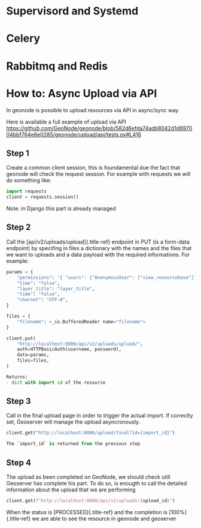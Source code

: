 # Supervisord and Systemd

# Celery

# Rabbitmq and Redis

# How to: Async Upload via API

In geonode is possible to upload resources via API in async/sync way.

Here is available a full example of upload via API
<https://github.com/GeoNode/geonode/blob/582d6efda74adb8042d1d897004bbf764e6e0285/geonode/upload/api/tests.py#L416>

## Step 1

Create a common client session, this is foundamental due the fact that geonode will check the request session.
For example with requests we will do something like:

``` python
import requests
client = requests.session()
```

Note: in Django this part is already managed

## Step 2

Call the [api/v2/uploads/upload]{.title-ref} endpoint in PUT (is a form-data endpoint) by specifing in files a dictionary with the names and the files that we want to uploads and a data payload with the required informations.
For example:

``` python
params = {
    "permissions": '{ "users": {"AnonymousUser": ["view_resourcebase"]} , "groups":{}}',  # layer permissions
    "time": "false",
    "layer_title": "layer_title",
    "time": "false",
    "charset": "UTF-8",
}

files = {
    "filename": <_io.BufferedReader name="filename">
}

client.put(
    "http://localhost:8000/api/v2/uploads/upload/",
    auth=HTTPBasicAuth(username, password),
    data=params,
    files=files,
)

Returns:
- dict with import id of the resource
```

## Step 3

Call in the final upload page in order to trigger the actual import.
If correclty set, Geoserver will manage the upload asyncronously.

``` python
client.get("http://localhost:8000/upload/final?id={import_id}")

The `import_id` is returned from the previous step
```

## Step 4

The upload as been completed on GeoNode, we should check utill Geoserver has complete his part.
To do so, is enougth to call the detailed information about the upload that we are performing

``` python
client.get(f"http://localhost:8000/api/v2/uploads/{upload_id}")
```

When the status is [PROCESSED]{.title-ref} and the completion is [100%]{.title-ref} we are able to see the resource in geonode and geoserver
